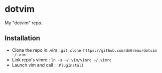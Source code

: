 # dotvim

My "dotvim" repo.

## Installation

* Clone the repo in .vim : `git clone https://github.com/dm0reau/dotvim ~/.vim`
* Link repo's vimrc : `ln -s ~/.vim/vimrc ~/.vimrc`
* Launch vim and call : `:PlugInstall`
